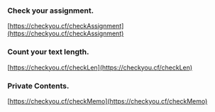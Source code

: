 ### Check your assignment.
[https://checkyou.cf/checkAssignment](https://checkyou.cf/checkAssignment)

### Count your text length.
[https://checkyou.cf/checkLen](https://checkyou.cf/checkLen)

### Private Contents.
[https://checkyou.cf/checkMemo](https://checkyou.cf/checkMemo)
